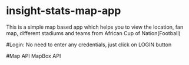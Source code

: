# insight-stats-map-app
This is a simple map based app which helps you to view the location, fan map, different stadiums and teams from African Cup of Nation(Football)


#Login:
No need to enter any credentials, just click on LOGIN button

#Map API
MapBox API 

